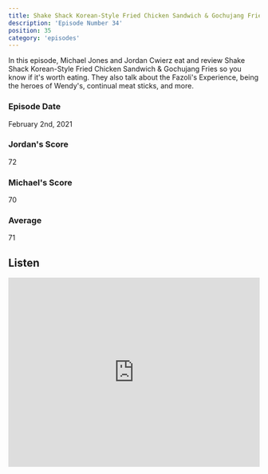 ```yaml
---
title: Shake Shack Korean-Style Fried Chicken Sandwich & Gochujang Fries
description: 'Episode Number 34'
position: 35
category: 'episodes'
---
```


In this episode, Michael Jones and Jordan Cwierz eat and review Shake Shack Korean-Style Fried Chicken Sandwich & Gochujang Fries so you know if it's worth eating. They also talk about the Fazoli's Experience, being the heroes of Wendy's, continual meat sticks, and more.

### Episode Date

February 2nd, 2021

### Jordan's Score

72

### Michael's Score

70

### Average

71

## Listen

<iframe src="https://open.spotify.com/embed-podcast/episode/5fny41K3BpOyarFRLgefHm" loading="lazy" style="border: 0; width: 100%; height: 380px;" allow="encrypted-media"></iframe>
